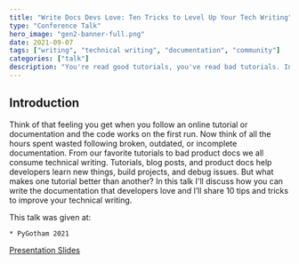 ```yaml
---
title: "Write Docs Devs Love: Ten Tricks to Level Up Your Tech Writing"
type: "Conference Talk"
hero_image: "gen2-banner-full.png"
date: 2021-09-07
tags: ["writing", "technical writing", "documentation", "community"]
categories: ["talk"]
description: "You're read good tutorials, you've read bad tutorials. In this talk I'll discuss 10 tips and tricks to level up your technical writing."
---
```


## Introduction

Think of that feeling you get when you follow an online tutorial or documentation and the code works on the first run. Now think of all the hours spent wasted following broken, outdated, or incomplete documentation. From our favorite tutorials to bad product docs we all consume technical writing. Tutorials, blog posts, and product docs help developers learn new things, build projects, and debug issues. But what makes one tutorial better than another? In this talk I'll discuss how you can write the documentation that developers love and I’ll share 10 tips and tricks to improve your technical writing.

This talk was given at:

    * PyGotham 2021
    

[Presentation Slides](/docs/docs-devs-love.pdf)    